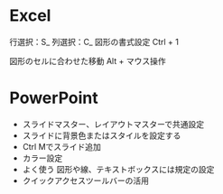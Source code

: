 # Excel
行選択：S_
列選択：C_
図形の書式設定
Ctrl + 1

図形のセルに合わせた移動
Alt + マウス操作


# PowerPoint
* スライドマスター、レイアウトマスターで共通設定
* スライドに背景色またはスタイルを設定する
* Ctrl Mでスライド追加
* カラー設定
* よく使う 図形や線、テキストボックスには規定の設定
* クイックアクセスツールバーの活用
